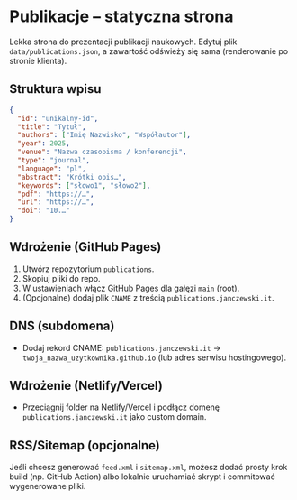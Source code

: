 
# Publikacje – statyczna strona

Lekka strona do prezentacji publikacji naukowych. Edytuj plik `data/publications.json`,
a zawartość odświeży się sama (renderowanie po stronie klienta).

## Struktura wpisu
```json
{
  "id": "unikalny-id",
  "title": "Tytuł",
  "authors": ["Imię Nazwisko", "Współautor"],
  "year": 2025,
  "venue": "Nazwa czasopisma / konferencji",
  "type": "journal",
  "language": "pl",
  "abstract": "Krótki opis…",
  "keywords": ["słowo1", "słowo2"],
  "pdf": "https://…",
  "url": "https://…",
  "doi": "10.…"
}
```

## Wdrożenie (GitHub Pages)
1. Utwórz repozytorium `publications`.
2. Skopiuj pliki do repo.
3. W ustawieniach włącz GitHub Pages dla gałęzi `main` (root).
4. (Opcjonalne) dodaj plik `CNAME` z treścią `publications.janczewski.it`.

## DNS (subdomena)
- Dodaj rekord CNAME: `publications.janczewski.it` → `twoja_nazwa_uzytkownika.github.io` (lub adres serwisu hostingowego).

## Wdrożenie (Netlify/Vercel)
- Przeciągnij folder na Netlify/Vercel i podłącz domenę `publications.janczewski.it` jako custom domain.

## RSS/Sitemap (opcjonalne)
Jeśli chcesz generować `feed.xml` i `sitemap.xml`, możesz dodać prosty krok build (np. GitHub Action)
albo lokalnie uruchamiać skrypt i commitować wygenerowane pliki.
